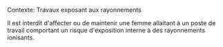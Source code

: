 Contexte: Travaux exposant aux rayonnements

Il est interdit d'affecter ou de maintenir une femme allaitant à un poste de travail comportant un risque d'exposition interne à des rayonnements ionisants.